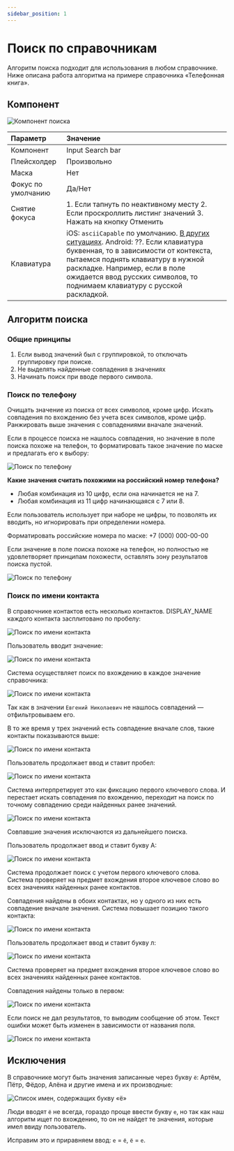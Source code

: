 ```yaml
---
sidebar_position: 1
---
```


# Поиск по справочникам

Алгоритм поиска подходит для использования в любом справочнике. Ниже описана работа алгоритма на примере справочника «Телефонная книга».

## Компонент

![Компонент поиска](./1.png)

| Параметр          | Значение        |
| :---------------- | :-------------- |
| Компонент         | Input Search bar   |
| Плейсхолдер       | Произвольно    |
| Маска    | Нет          |
| Фокус по умолчанию     | Да/Нет          |
| Снятие фокуса  | 1. Если тапнуть по неактивному месту 2. Если проскроллить листинг значений 3. Нажать на кнопку Отменить |
| Клавиатура | iOS: `asciiCapable` по умолчанию. [В других ситуациях](https://developer.apple.com/design/human-interface-guidelines/virtual-keyboards). Android: ??. Если клавиатура буквенная, то в зависимости от контекста, пытаемся поднять клавиатуру в нужной раскладке. Например, если в поле ожидается ввод русских символов, то поднимаем клавиатуру с русской раскладкой. |

## Алгоритм поиска

### Общие принципы

1. Если вывод значений был с группировкой, то отключать группировку при поиске.
2. Не выделять найденные совпадения в значениях
3. Начинать поиск при вводе первого символа.

### Поиск по телефону

Очищать значение из поиска от всех символов, кроме цифр. Искать совпадения по вхождению без учета всех символов, кроме цифр. Ранжировать выше значения с совпадениями вначале значений.

Если в процессе поиска не нашлось совпадения, но значение в поле поиска похоже на телефон, то форматировать такое значение по маске и предлагать его к выбору:

![Поиск по телефону](./2.png)

**Какие значения считать похожими на российский номер телефона?**
- Любая комбинация из 10 цифр, если она начинается не на 7.
- Любая комбинация из 11 цифр начинающаяся с 7 или 8.

Если пользователь использует при наборе не цифры, то позволять их вводить, но игнорировать при определении номера.

Форматировать российские номера по маске: +7 (000) 000-00-00

Если значение в поле поиска похоже на телефон, но полностью не удовлетворяет принципам похожести, оставлять зону результатов поиска пустой.

![Поиск по телефону](./3.png)

### Поиск по имени контакта

В справочнике контактов есть несколько контактов. DISPLAY_NAME каждого контакта засплитовано по пробелу:

![Поиск по имени контакта](./4.png)

Пользователь вводит значение:

![Поиск по имени контакта](./5.png)

Система осуществляет поиск по вхождению в каждое значение справочника:

![Поиск по имени контакта](./6.png)

Так как в значении `Евгений Николаевич` не нашлось совпадений — отфильтровываем его.

В то же время у трех значений есть совпадение вначале слов, такие контакты показываются выше:

![Поиск по имени контакта](./7.png)

Пользователь продолжает ввод и ставит пробел:

![Поиск по имени контакта](./8.png)

Система интерпретирует это как фиксацию первого ключевого слова. И перестает искать совпадения по вхождению, переходит на поиск по точному совпадению среди найденных ранее значений.

![Поиск по имени контакта](./9.png)

Совпавшие значения исключаются из дальнейшего поиска.

Пользователь продолжает ввод и ставит букву А:

![Поиск по имени контакта](./10.png)

Система продолжает поиск с учетом первого ключевого слова. Система проверяет на предмет вхождения второе ключевое слово во всех значениях найденных ранее контактов.

Совпадения найдены в обоих контактах, но у одного из них есть совпадение вначале значения. Система повышает позицию такого контакта:

![Поиск по имени контакта](./11.png)

Пользователь продолжает ввод и ставит букву л:

![Поиск по имени контакта](./12.png)

Система проверяет на предмет вхождения второе ключевое слово во всех значениях найденных ранее контактов.

Совпадения найдены только в первом:

![Поиск по имени контакта](./13.png)

Если поиск не дал результатов, то выводим сообщение об этом. Текст ошибки может быть изменен в зависимости от названия поля.

![Поиск по имени контакта](./14.png)

## Исключения

В справочнике могут быть значения записанные через букву `ё`: Артём, Пётр, Фёдор, Алёна и другие имена и их производные:

![Список имен, содержащих букву «ё»](./name@2x.png)

Люди вводят `ё` не всегда, гораздо проще ввести букву `е`, но так как наш алгоритм ищет по вхождению, то он не найдет те значения, которые имел ввиду пользователь.

Исправим это и приравняем ввод: `е` = `ё`, `ё` = `е`.
